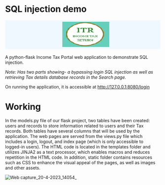 # SQL injection demo

![Header SQL injection](./src/app/static/img/header.png "SQL injection Demo header")

A python-flask Income Tax Portal web application to demonstrate SQL injection.

_Note: Has two parts showing- a bypassing login SQL injection as well as retrieving Tax details database records in the Search page._ 

On running the application, it is accessible at  http://127.0.0.1:8080/login 

# Working

In the models.py file of our flask project, two tables have been created: users and records to store information related to users and their Tax records. Both tables have several columns that will be used by the application. The web pages are served from the views.py file which includes a login, logout, and index page (which is only accessible to logged-in users). The HTML code is located in the templates folder and utilizes JINJA2 as a text processor, which enables macros and reduces repetition in the HTML code. In addition, static folder contains resources such as CSS to enhance the visual appeal of the pages, as well as images and other assets.

![Web capture_20-4-2023_14054_](https://user-images.githubusercontent.com/56057427/233308586-48706f64-6daf-4e72-a7e2-e577e7f54f41.jpeg)








